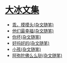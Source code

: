 <link href="../../css/style.css" rel="stylesheet" type="text/css" />

# [大冰文集](http://m.99csw.com/author/%E5%A4%A7%E5%86%B0.html)

<div class="pages">

- [乖，摸摸头(杂文随笔)](http://m.99csw.com/book/9549/index.html)
- [他们最幸福(杂文随笔)](http://m.99csw.com/book/9551/index.html)
- [你坏(杂文随笔)](http://m.99csw.com/book/10016/index.html)
- [好吗好的(杂文随笔)](http://m.99csw.com/book/9550/index.html)
- [小孩(杂文随笔)](http://m.99csw.com/book/10092/index.html)
- [阿弥陀佛么么哒(杂文随笔)](http://m.99csw.com/book/9548/index.html)

</div>
